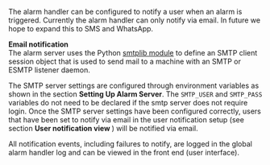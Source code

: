 The alarm handler can be configured to notify a user when an alarm is triggered. Currently the alarm handler can only notify via email. In future we hope to expand this to SMS and WhatsApp.

**Email notification**<br/>
The alarm server uses the Python [smtplib module](https://docs.python.org/3/library/smtplib.html) to define an SMTP client session object that is used to send mail to a machine with an SMTP or ESMTP listener daemon.

The SMTP server settings are configured through environment variables as shown in the section <b>Setting Up Alarm Server</b>. The `SMTP_USER` and `SMTP_PASS` variables do not need to be declared if the smtp server does not require login. Once the SMTP server settings have been configured correctly, users that have been set to notify via email in the user notification setup (see section <b>User notification view
</b>) will be notified via email.

All notification events, including failures to notify, are logged in the global alarm handler log and can be viewed in the front end (user interface).